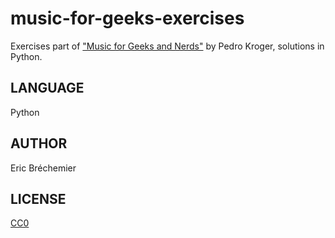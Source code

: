 music-for-geeks-exercises
=========================

Exercises part of ["Music for Geeks and Nerds"][BOOK] by Pedro Kroger,
solutions in Python.

[BOOK]: musicforgeeksandnerds.com/

LANGUAGE
--------

Python

AUTHOR
------

Eric Bréchemier

LICENSE
-------

[CC0](https://creativecommons.org/publicdomain/zero/1.0/)

